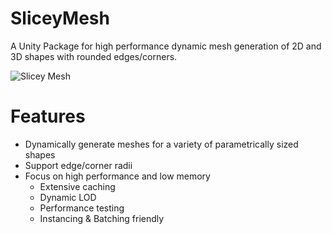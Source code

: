 # SliceyMesh
A Unity Package for high performance dynamic mesh generation of 2D and 3D shapes with rounded edges/corners.

![Slicey Mesh](Docs/sliceymesh.gif?raw=true "Slicey Mesh")

# Features
* Dynamically generate meshes for a variety of  parametrically sized shapes
* Support edge/corner radii
* Focus on high performance and low memory
  - Extensive caching
  - Dynamic LOD
  - Performance testing
  - Instancing & Batching friendly
